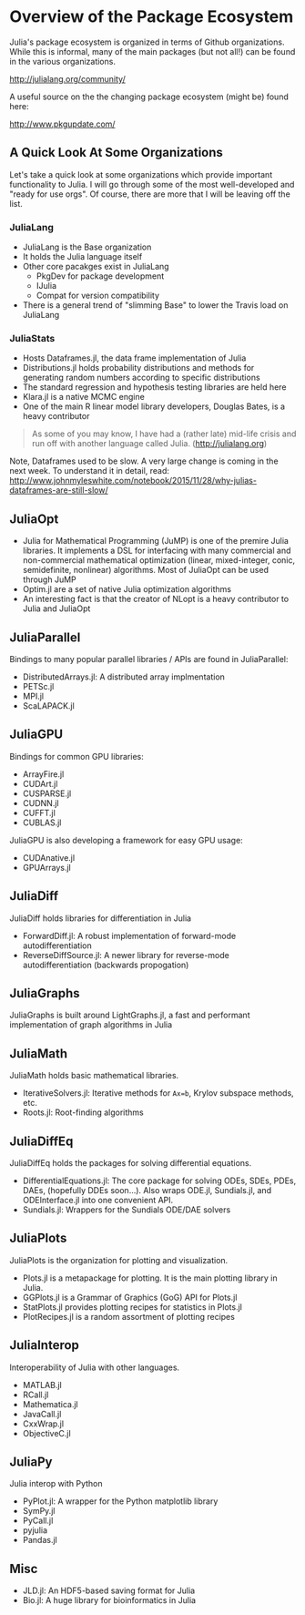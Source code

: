 
# Overview of the Package Ecosystem

Julia's package ecosystem is organized in terms of Github organizations. While this is informal, many of the main packages (but not all!) can be found in the various organizations.

http://julialang.org/community/

A useful source on the the changing package ecosystem (might be) found here:

http://www.pkgupdate.com/

## A Quick Look At Some Organizations

Let's take a quick look at some organizations which provide important functionality to Julia. I will go through some of the most well-developed and "ready for use orgs". Of course, there are more that I will be leaving off the list.



### JuliaLang

- JuliaLang is the Base organization
- It holds the Julia language itself
- Other core pacakges exist in JuliaLang
  - PkgDev for package development
  - IJulia
  - Compat for version compatibility
- There is a general trend of "slimming Base" to lower the Travis load on JuliaLang

### JuliaStats

- Hosts Dataframes.jl, the data frame implementation of Julia
- Distributions.jl holds probability distributions and methods for generating random numbers according to specific distributions
- The standard regression and hypothesis testing libraries are held here
- Klara.jl is a native MCMC engine
- One of the main R linear model library developers, Douglas Bates, is a heavy contributor

>As some of you may know, I have had a (rather late) mid-life crisis and run off with another language called Julia. (http://julialang.org)

Note, Dataframes used to be slow. A very large change is coming in the next week. To understand it in detail, read: http://www.johnmyleswhite.com/notebook/2015/11/28/why-julias-dataframes-are-still-slow/

## JuliaOpt

- Julia for Mathematical Programming (JuMP) is one of the premire Julia libraries. It implements a DSL for interfacing with many commercial and non-commercial mathematical optimization (linear, mixed-integer, conic, semidefinite, nonlinear) algorithms. Most of JuliaOpt can be used through JuMP
- Optim.jl are a set of native Julia optimization algorithms
- An interesting fact is that the creator of NLopt is a heavy contributor to Julia and JuliaOpt

## JuliaParallel

Bindings to many popular parallel libraries / APIs are found in JuliaParallel:

- DistributedArrays.jl: A distributed array implmentation
- PETSc.jl
- MPI.jl
- ScaLAPACK.jl

## JuliaGPU

Bindings for common GPU libraries:

- ArrayFire.jl
- CUDArt.jl
- CUSPARSE.jl
- CUDNN.jl
- CUFFT.jl
- CUBLAS.jl

JuliaGPU is also developing a framework for easy GPU usage:

- CUDAnative.jl
- GPUArrays.jl

## JuliaDiff

JuliaDiff holds libraries for differentiation in Julia

- ForwardDiff.jl: A robust implementation of forward-mode autodifferentiation
- ReverseDiffSource.jl: A newer library for reverse-mode autodifferentiation (backwards propogation)

## JuliaGraphs

JuliaGraphs is built around LightGraphs.jl, a fast and performant implementation of graph algorithms in Julia

## JuliaMath

JuliaMath holds basic mathematical libraries.

- IterativeSolvers.jl: Iterative methods for `Ax=b`, Krylov subspace methods, etc.
- Roots.jl: Root-finding algorithms

## JuliaDiffEq

JuliaDiffEq holds the packages for solving differential equations.

- DifferentialEquations.jl: The core package for solving ODEs, SDEs, PDEs, DAEs, (hopefully DDEs soon...). Also wraps ODE.jl, Sundials.jl, and ODEInterface.jl into one convenient API.
- Sundials.jl: Wrappers for the Sundials ODE/DAE solvers

## JuliaPlots

JuliaPlots is the organization for plotting and visualization.

- Plots.jl is a metapackage for plotting. It is the main plotting library in Julia.
- GGPlots.jl is a Grammar of Graphics (GoG) API for Plots.jl
- StatPlots.jl provides plotting recipes for statistics in Plots.jl
- PlotRecipes.jl is a random assortment of plotting recipes

## JuliaInterop

Interoperability of Julia with other languages.

- MATLAB.jl
- RCall.jl
- Mathematica.jl
- JavaCall.jl
- CxxWrap.jl
- ObjectiveC.jl

## JuliaPy

Julia interop with Python

- PyPlot.jl: A wrapper for the Python matplotlib library
- SymPy.jl
- PyCall.jl
- pyjulia
- Pandas.jl

## Misc

- JLD.jl: An HDF5-based saving format for Julia
- Bio.jl: A huge library for bioinformatics in Julia
